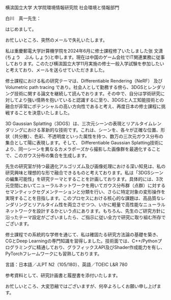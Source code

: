 横滨国立大学      大学院環境情報研究院  社会環境と情報部門

白川　真一先生：

はじめまして。

お忙しいところ、突然のメールで失礼いたします。

私は重慶郵電大学計算機学院を2024年6月に修士課程修了いたしました张  文潇(ちょう　ぶん しょう)と申します。現在は中国のゲーム会社でIT関連業務に従事しております。このたび横滨国立大学11月実施の修士一般入学試験を参加したいと考えており、メールを送らせていただきました。

修士課程における私の研究テーマは、Differentiable Rendering（NeRF） 及び Volumetric path tracing であり。社会人として勤務する傍ら、3DGSとレンダリング技術に関する論文を継続して読んでおります。その中で、自分は学術研究に対してより強い情熱を抱いていると認識するに至り、3DGSと人工知能技術との融合が非常にポテンシャルの高い方向性であると考え、再度日本の修士課程に挑戦することを決意いたしました。

3D Gaussian Splatting（3DGS）は、三次元シーンの表現とリアルタイムレンダリングにおける革新的な技術です。これは、シーンを、各々が正確な位置、形状（共分散）、色彩、不透明度といった属性を持つ、数万の三次元ガウス分布の集合として陽に表現します。そして、 Differentiable  Gaussian Splatting技術により、同一シーンを異なるカメラポーズから撮影した画像群を最適化することで、このガウス分布の集合を生成します。

先生の研究室が持つ最適化アルゴリズム及び画像処理における深い知見は、私の研究興味と理想的な形で融合できるものと考えております。私は「3DGSシーンの編集可能性」を研究テーマとすることを計画しております。具体的には、3次元空間においてニューラルネットワークを用いてガウス分布群（点群）に対するセマンティックセグメンテーションと分類を行い、さらに特定対象の変形操作を実現することを目指します。このプロセスにおける核心的な課題は、高品質なレンダリングとリアルタイム性を両立させつつ、いかに軽量で高性能なニューラルネットワークを設計するかという点にあります。もちろん、先生のご研究方針に沿ったテーマ設定がございましたら、ご指示に従い全力で研究に取り組む所存でございます。

修士課程での系統的な学修を通じて、私は確固たる研究方法論の基礎を築き、CGとDeep Learningの専門知識を習得しました。技術面では、C++/Pythonプログラミングに精通しており、グラフィックスAPI及びShader作成能力を有し、PyTorchフレームワークにも習熟しております。

言語：日本語／JLPT N2（105/180）、英語／TOEIC L&R 780

参考資料として、研究計画書と履歴書を添付いたします。

お忙しいところ、大変恐縮ではございますが、何卒よろしくお願い申し上げます。
